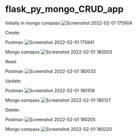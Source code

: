 # flask_py_mongo_CRUD_app

Initially in mongo compass
![Screenshot 2022-02-01 175904](https://user-images.githubusercontent.com/78720027/151969024-2974f50e-b6ed-43c6-8b1e-178a90ecf8f0.png)

Create:

Postman
![Screenshot 2022-02-01 175941](https://user-images.githubusercontent.com/78720027/151969073-0c732e52-bbd0-4dcd-af83-1fde68abbe16.png)

Mongo comapss
![Screenshot 2022-02-01 180003](https://user-images.githubusercontent.com/78720027/151969109-0af1e738-0a8a-447f-affd-ac4e9f479019.png)


Read:

Postman
![Screenshot 2022-02-01 180033](https://user-images.githubusercontent.com/78720027/151969145-ec4ae666-e606-4bb1-8227-6dc397c620f9.png)


Update:

Postman
![Screenshot 2022-02-01 180108](https://user-images.githubusercontent.com/78720027/151969214-53aaf57c-37d2-4586-a79e-27d669f7ab70.png)

Mongo compass
![Screenshot 2022-02-01 180127](https://user-images.githubusercontent.com/78720027/151969275-d5a61231-d4d5-4600-baba-d5a6b3374d09.png)


Delete:

Postman
![Screenshot 2022-02-01 180205](https://user-images.githubusercontent.com/78720027/151969332-59a1372f-a4b7-47e4-9681-eae8635bf11c.png)

Mongo compass
![Screenshot 2022-02-01 180220](https://user-images.githubusercontent.com/78720027/151969358-834efd03-16ce-474d-a1b9-dbd1be36a4e6.png)

